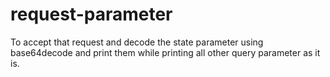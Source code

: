 # request-parameter
To accept that request and decode the state parameter using base64decode and print them while printing all other query parameter as it is.
